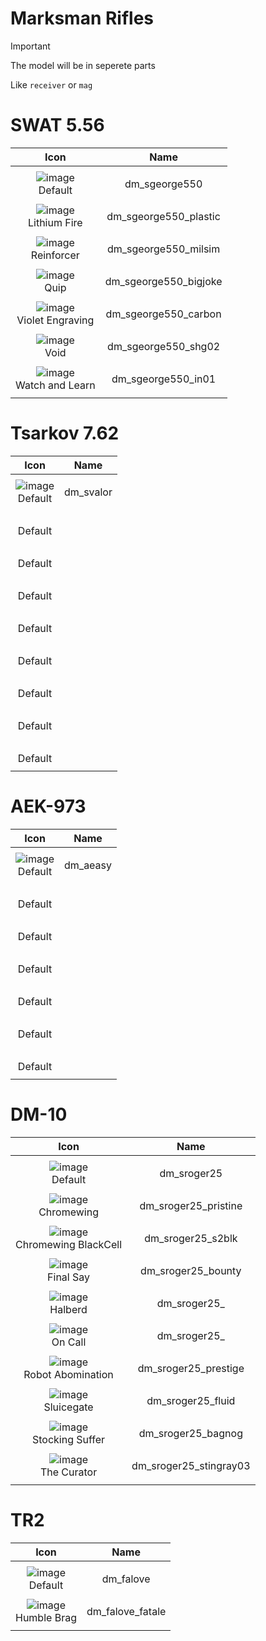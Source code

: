 # Marksman Rifles

> [!IMPORTANT]
> The model will be in seperete parts
>
> Like `receiver` or `mag`



# SWAT 5.56

| Icon | Name |
| :--: | :--: | 
| | | | | 
![image](https://github.com/user-attachments/assets/2cd12ac8-175b-4626-9270-eb9b98e9ba94)<br> Default | dm_sgeorge550 | 
| | | | | 
![image](https://github.com/user-attachments/assets/b7d487f5-1894-4762-b755-0eb34324c2b7)<br> Lithium Fire | dm_sgeorge550_plastic  | 
| | | | | 
![image](https://github.com/user-attachments/assets/8d521259-e96a-43fe-a219-da853b0748f3)<br> Reinforcer | dm_sgeorge550_milsim  | 
| | | | | 
![image](https://github.com/user-attachments/assets/48d9ffee-6b39-48fb-aace-c80255454242)<br> Quip | dm_sgeorge550_bigjoke  | 
| | | | | 
![image](https://github.com/user-attachments/assets/e1d04406-6dcf-476c-af92-a7d0c622625c)<br> Violet Engraving | dm_sgeorge550_carbon  | 
| | | | | 
![image](https://github.com/user-attachments/assets/35561812-6b8b-474d-baf4-dfce35dc4ea9)<br> Void | dm_sgeorge550_shg02  | 
| | | | | 
![image](https://github.com/user-attachments/assets/5c0dfe97-c590-4718-a673-db48101ccfb8)<br> Watch and Learn | dm_sgeorge550_in01  | 
| | | | | 


# Tsarkov 7.62

| Icon | Name |
| :--: | :--: | 
| | | | | 
![image](https://github.com/user-attachments/assets/524ab287-466b-46da-b348-6b8ee0c844ff)<br> Default | dm_svalor | 
| | | | | 
<br> Default |   | 
| | | | | 
<br> Default |   | 
| | | | | 
<br> Default |   | 
| | | | | 
<br> Default |   | 
| | | | | 
<br> Default |   | 
| | | | | 
<br> Default |   | 
| | | | | 
<br> Default |   | 
| | | | | 
<br> Default |   | 
| | | | | 




# AEK-973

| Icon | Name |
| :--: | :--: | 
| | | | | 
![image](https://github.com/user-attachments/assets/d8f12d30-e5e8-4d16-ad60-0c820e1ed310)<br> Default | dm_aeasy | 
| | | | | 
<br> Default |   | 
| | | | | 
<br> Default |   | 
| | | | | 
<br> Default |   | 
| | | | | 
<br> Default |   | 
| | | | | 
<br> Default |   | 
| | | | | 
<br> Default |   | 
| | | | | 


# DM-10

| Icon | Name |
| :--: | :--: | 
| | | | | 
![image](https://github.com/user-attachments/assets/5059beda-7888-4e18-b78a-83239f23af22)<br> Default |dm_sroger25 | 
| | | | | 
![image](https://github.com/user-attachments/assets/f81023c2-b18a-486e-a6f4-25b173be49c8)<br> Chromewing | dm_sroger25_pristine | 
| | | | | 
![image](https://github.com/user-attachments/assets/c86edb5b-1363-40d2-8ced-ea7c8e6775ac)<br> Chromewing BlackCell | dm_sroger25_s2blk | 
| | | | | 
![image](https://github.com/user-attachments/assets/d00a42d9-bcac-4571-95fe-6583cd6c0d42)<br> Final Say | dm_sroger25_bounty | 
| | | | | 
![image](https://github.com/user-attachments/assets/0d65a3d9-3794-474f-81ec-315e451446dd)<br> Halberd | dm_sroger25_   | 
| | | | | 
![image](https://github.com/user-attachments/assets/0fe60492-12e8-4be6-bc90-5eb1f1820055)<br> On Call | dm_sroger25_   | 
| | | | | 
![image](https://github.com/user-attachments/assets/f1b0c809-1bdb-47b4-a391-6c259000d3f1)<br> Robot Abomination | dm_sroger25_prestige | 
| | | | | 
![image](https://github.com/user-attachments/assets/1b57ec29-927a-4837-b519-49a4128fc71a)<br> Sluicegate |dm_sroger25_fluid | 
| | | | | 
![image](https://github.com/user-attachments/assets/37929e94-f037-4b1e-933f-0e91e0053e51)<br> Stocking Suffer | dm_sroger25_bagnog | 
| | | | | 
![image](https://github.com/user-attachments/assets/84d1f7ea-c9d8-4996-bb82-34234dfd6df1)<br> The Curator | dm_sroger25_stingray03  | 
| | | | | 


# TR2

| Icon | Name |
| :--: | :--: | 
| | | | | 
![image](https://github.com/user-attachments/assets/801d3dd9-291b-4b89-a53f-8eb99d506902)<br> Default | dm_falove | 
| | | | | 
![image](https://github.com/user-attachments/assets/9387fad6-dec2-4315-ad33-85887ee208ed)<br> Humble Brag | dm_falove_fatale | 
| | | | | 





